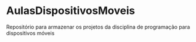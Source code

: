 # AulasDispositivosMoveis
Repositório para armazenar os projetos da disciplina de programação para dispositivos móveis
